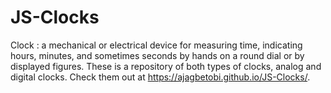# JS-Clocks

Clock : a mechanical or electrical device for measuring time, indicating hours, minutes, and sometimes seconds by hands on a round dial or by displayed figures.
These is a repository of both types of clocks, analog and digital clocks.  Check them out at https://ajagbetobi.github.io/JS-Clocks/.
